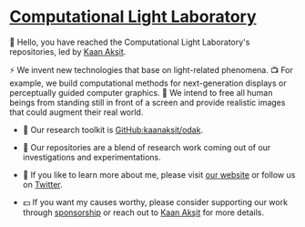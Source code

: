 # [Computational Light Laboratory](https://complightlab.com)

👋 Hello, you have reached the Computational Light Laboratory's repositories, led by [Kaan Akşit](https://kaanaksit.com).


:zap: We invent new technologies that base on light-related phenomena.
:tv: For example, we build computational methods for next-generation displays or perceptually guided computer graphics.
:man_dancing: We intend to free all human beings from standing still in front of a screen and provide realistic images that could augment their real world.


- :toolbox: Our research toolkit is [GitHub:kaanaksit/odak](https://github.com/kaanaksit/odak).

- :dna: Our repositories are a blend of research work coming out of our investigations and experimentations.

- :newspaper: If you like to learn more about me, please visit [our website](https://complightlab.com) or follow us on [Twitter](https://twitter.com/kaanaksit).

- :dollar: If you want my causes worthy, please consider supporting our work through [sponsorship](https://github.com/sponsors/kaanaksit) or reach out to [Kaan Akşit](https://kaanaksit.com) for more details.

